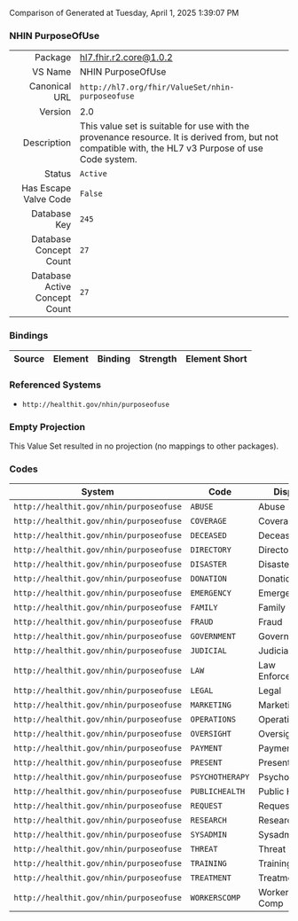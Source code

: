 Comparison of 
Generated at Tuesday, April 1, 2025 1:39:07 PM

### NHIN PurposeOfUse

|      |     |
| ---: | --- |
| Package | hl7.fhir.r2.core@1.0.2 |
| VS Name | NHIN PurposeOfUse |
| Canonical URL | `http://hl7.org/fhir/ValueSet/nhin-purposeofuse` |
| Version | 2.0 |
| Description | This value set is suitable for use with the provenance resource. It is derived from, but not compatible with, the HL7 v3 Purpose of use Code system. |
| Status | `Active` |
| Has Escape Valve Code | `False` |
| Database Key | `245` |
| Database Concept Count | `27` |
| Database Active Concept Count | `27` |
### Bindings

| Source | Element | Binding | Strength | Element Short |
| ------ | ------- | ------- | -------- | ------------- |

### Referenced Systems

* `http://healthit.gov/nhin/purposeofuse`
### Empty Projection

This Value Set resulted in no projection (no mappings to other packages).

### Codes

| System | Code | Display |
| ------ | ---- | ------- |
| `http://healthit.gov/nhin/purposeofuse` | `ABUSE` | Abuse |
| `http://healthit.gov/nhin/purposeofuse` | `COVERAGE` | Coverage |
| `http://healthit.gov/nhin/purposeofuse` | `DECEASED` | Deceased |
| `http://healthit.gov/nhin/purposeofuse` | `DIRECTORY` | Directory |
| `http://healthit.gov/nhin/purposeofuse` | `DISASTER` | Disaster |
| `http://healthit.gov/nhin/purposeofuse` | `DONATION` | Donation |
| `http://healthit.gov/nhin/purposeofuse` | `EMERGENCY` | Emergency |
| `http://healthit.gov/nhin/purposeofuse` | `FAMILY` | Family |
| `http://healthit.gov/nhin/purposeofuse` | `FRAUD` | Fraud |
| `http://healthit.gov/nhin/purposeofuse` | `GOVERNMENT` | Government |
| `http://healthit.gov/nhin/purposeofuse` | `JUDICIAL` | Judicial |
| `http://healthit.gov/nhin/purposeofuse` | `LAW` | Law Enforcement |
| `http://healthit.gov/nhin/purposeofuse` | `LEGAL` | Legal |
| `http://healthit.gov/nhin/purposeofuse` | `MARKETING` | Marketing |
| `http://healthit.gov/nhin/purposeofuse` | `OPERATIONS` | Operations |
| `http://healthit.gov/nhin/purposeofuse` | `OVERSIGHT` | Oversight |
| `http://healthit.gov/nhin/purposeofuse` | `PAYMENT` | Payment |
| `http://healthit.gov/nhin/purposeofuse` | `PRESENT` | Present |
| `http://healthit.gov/nhin/purposeofuse` | `PSYCHOTHERAPY` | Psychotherapy |
| `http://healthit.gov/nhin/purposeofuse` | `PUBLICHEALTH` | Public Health |
| `http://healthit.gov/nhin/purposeofuse` | `REQUEST` | Request |
| `http://healthit.gov/nhin/purposeofuse` | `RESEARCH` | Research |
| `http://healthit.gov/nhin/purposeofuse` | `SYSADMIN` | Sysadmin |
| `http://healthit.gov/nhin/purposeofuse` | `THREAT` | Threat |
| `http://healthit.gov/nhin/purposeofuse` | `TRAINING` | Training |
| `http://healthit.gov/nhin/purposeofuse` | `TREATMENT` | Treatment |
| `http://healthit.gov/nhin/purposeofuse` | `WORKERSCOMP` | Worker's Comp |
